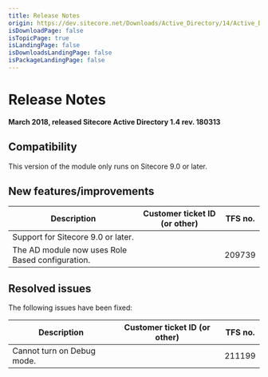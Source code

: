 ```yaml
---
title: Release Notes
origin: https://dev.sitecore.net/Downloads/Active_Directory/14/Active_Directory_14/Release_Notes
isDownloadPage: false
isTopicPage: true
isLandingPage: false
isDownloadsLandingPage: false
isPackageLandingPage: false
---
```


# Release Notes

**March 2018, released Sitecore Active Directory 1.4 rev. 180313**

## Compatibility

This version of the module only runs on Sitecore 9.0 or later.

## New features/improvements

 | Description | Customer ticket ID (or other) | TFS no. |
 | --- | --- | --- |
 | Support for Sitecore 9.0 or later. |  |  |
 | ​The AD module now uses Role Based configuration.​ |  | 209739 |

## Resolved issues

The following issues have been fixed:

 | Description | Customer ticket ID (or other) | TFS no. |
 | --- | --- | --- |
 | Cannot turn on Debug mode​. |  | 211199 |